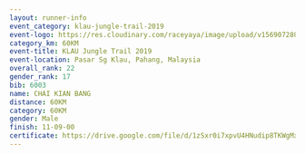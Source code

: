 ```yaml
---
layout: runner-info 
event_category: klau-jungle-trail-2019 
event-logo: https://res.cloudinary.com/raceyaya/image/upload/v1569072808/logo/klau-image_qwwxyw.png
category_km: 60KM 
event-title: KLAU Jungle Trail 2019 
event-location: Pasar Sg Klau, Pahang, Malaysia 
overall_rank: 22
gender_rank: 17
bib: 6003
name: CHAI KIAN BANG
distance: 60KM
category: 60KM
gender: Male
finish: 11-09-00
certificate: https://drive.google.com/file/d/1zSxr0i7xpvU4HNudip8TKWgMx8VTj7Fj/view?usp=sharing
---
```

